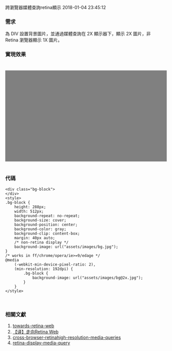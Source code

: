 跨瀏覽器媒體查詢retina顯示
2018-01-04 23:45:12

### 需求

為 DIV 設置背景圖片，並通過媒體查詢在 2X 顯示器下，顯示 2X 圖片，非 Retina 瀏覽器顯示 1X 圖片。
     
     

### 實現效果

<div class="bg-block">
</div>

<style>
.bg-block {
    height: 288px;
    width: 512px;
    background-repeat: no-repeat;
    background-size: cover;
    background-position: center;
    background-color: gray;
    background-clip: content-box;
    margin: 40px auto;
    /* non-retina display */
    background-image: url("assets/images/bg.jpg");
}
/* works in ff/chrome/opera/ie>=9/edage */
@media 
    (-webkit-min-device-pixel-ratio: 2),
    (min-resolution: 192dpi) {
    .bg-block {
        background-image: url("assets/images/bg@2x.jpg");
    }
}
</style>

    
### 代碼

    <div class="bg-block">
    </div>
    <style>
    .bg-block {
        height: 288px;
        width: 512px;
        background-repeat: no-repeat;
        background-size: cover;
        background-position: center;
        background-color: gray;
        background-clip: content-box;
        margin: 40px auto;
        /* non-retina display */
        background-image: url("assets/images/bg.jpg");
    }
    /* works in ff/chrome/opera/ie>=9/edage */
    @media 
        (-webkit-min-device-pixel-ratio: 2),
        (min-resolution: 192dpi) {
            .bg-block {
                background-image: url("assets/images/bg@2x.jpg");
            }
        }
    </style>

<br>

### 相關文獻
1. [towards-retina-web](https://www.smashingmagazine.com/2012/08/towards-retina-web/)
2. [【译】走向Retina Web](http://www.html-js.com/article/The-front-end-of-the-porter)
3. [cross-browser-retinahigh-resolution-media-queries](http://www.brettjankord.com/2012/11/28/cross-browser-retinahigh-resolution-media-queries/)
4. [retina-display-media-query](https://css-tricks.com/snippets/css/retina-display-media-query/)
